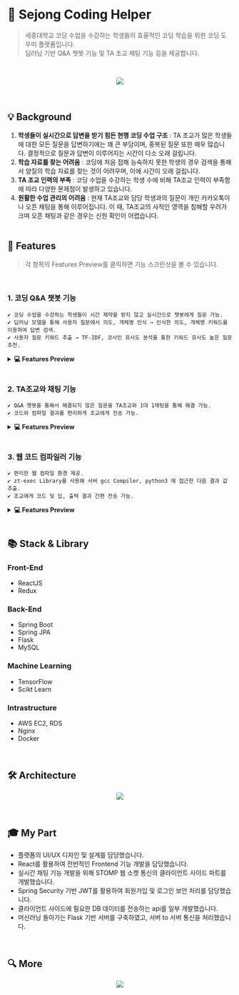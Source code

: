 # 🐥 Sejong Coding Helper
> 세종대학교 코딩 수업을 수강하는 학생들의 효율적인 코딩 학습을 위한 코딩 도우미 플랫폼입니다.<br>
> 딥러닝 기반 Q&A 챗봇 기능 및 TA 조교 채팅 기능 등을 제공합니다.
<br>
<p align="center"> <img src = "https://user-images.githubusercontent.com/64072741/153468465-b943be43-f00b-44fe-9680-6fe32a2831b7.png"> </p><br>

##  💡  Background
1. **학생들이 실시간으로 답변을 받기 힘든 현행 코딩 수업 구조** : TA 조교가 많은 학생들에 대한 모든 질문을 답변하기에는 꽤 큰 부담이며, 중복된 질문 또한 매우 많습니다. 
결정적으로 질문과 답변이 이루어지는 시간이 다소 오래 걸립니다.
2. **학습 자료를 찾는 어려움** : 코딩에 처음 접해 능숙하지 못한 학생의 경우 검색을 통해서 양질의 학습 자료를 찾는 것이 어려우며, 이에 시간이 오래 걸립니다.
3. **TA 조교 인력의 부족** : 코딩 수업을 수강하는 학생 수에 비해 TA조교 인력이 부족함에 따라 다양한 문제점이 발생하고 있습니다.
4. **원활한 수업 관리의 어려움** : 현재 TA조교와 담당 학생과의 질문이 개인 카카오톡이나 오픈 채팅을 통해 이루어집니다. 
이 때, TA조교의 사적인 영역을 침해할 우려가 크며 오픈 채팅과 같은 경우는 신원 확인이 어렵습니다.<br><br>

##  📝  Features
> 각 항목의 Features Preview를 클릭하면 기능 스크린샷을 볼 수 있습니다.
<br>

### 1. 코딩 Q&A 챗봇 기능
```
✔️ 코딩 수업을 수강하는 학생들이 시간 제약을 받지 않고 실시간으로 챗봇에게 질문 가능.
✔️ 딥러닝 모델을 통해 사용자 질문에서 의도, 개체명 인식 → 인식한 의도, 개체명 키워드를 이용하여 답변 검색.
✔️ 사용자 질문 키워드 추출 → TF-IDF, 코사인 유사도 분석을 통한 키워드 유사도 높은 질문 추천.
```
<details>
<summary><b>💻 Features Preview</b></summary>
<p align="center"> <img src = "https://user-images.githubusercontent.com/64072741/153472679-6bc866a8-2a4a-42fa-8a53-af9d5c0f96ed.jpg"> </p><br>
</details>

<br>

### 2. TA조교와 채팅 기능
```
✔️ Q&A 챗봇을 통해서 해결되지 않은 질문을 TA조교와 1대 1채팅을 통해 해결 가능.
✔️ 코드와 컴파일 결과를 편리하게 조교에게 전송 가능.
```
<details>
<summary><b>💻 Features Preview</b></summary>
<p align="center"> <img src = "https://user-images.githubusercontent.com/64072741/153473041-3562fba4-f2cc-41da-8ca0-483fe15b48d8.jpg"> </p><br>
<p align="center"> <img src = "https://user-images.githubusercontent.com/64072741/153473215-61ff974e-99e6-4952-99ad-a95d10827fb0.jpg"> </p><br>
</details>

<br>

### 3. 웹 코드 컴파일러 기능
```
✔️ 편리한 웹 컴파일 환경 제공.
✔️ zt-exec Library를 사용해 서버 gcc Compiler, python3 에 접근한 다음 결과 값 추출.
✔️ 조교에게 코드 및 입, 출력 결과 간편 전송 가능.
```

<details>
<summary><b>💻 Features Preview</b></summary>
<p align="center"> <img src = "https://user-images.githubusercontent.com/64072741/153474450-db73e8d2-575b-4a6f-857b-f9b92a64be1d.jpg"> </p><br>
<p align="center"> <img src = "https://user-images.githubusercontent.com/64072741/153474949-03e3522e-94a9-4968-8274-08f550365576.jpg"> </p><br>
</details>

<br>


##  📚  Stack & Library

### Front-End
+ ReactJS
+ Redux

### Back-End
+ Spring Boot
+ Spring JPA
+ Flask
+ MySQL

### Machine Learning
+ TensorFlow
+ Scikt Learn

### Intrastructure
+ AWS EC2, RDS
+ Nginx
+ Docker

<br>

##  🛠️  Architecture
<p align="center"> <img src = "https://user-images.githubusercontent.com/64072741/153477922-7ffb7423-249a-484c-8887-aa18b7b7b822.png"> </p><br>

## 🎓 My Part
+ 플랫폼의 UI/UX 디자인 및 설계를 담당했습니다.
+ React를 활용하여 전반적인 Frontend 기능 개발을 담당했습니다.
+ 실시간 채팅 기능 개발을 위해 STOMP 웹 소켓 통신의 클라이언트 사이드 파트를 개발했습니다.
+ Spring Security 기반 JWT를 활용하여 회원가입 및 로그인 보안 처리를 담당했습니다.
+ 클라이언트 사이드에 필요한 DB 데이터를 전송하는 api를 일부 개발했습니다.
+ 머신러닝 돌아가는 Flask 기반 서버를 구축하였고, 서버 to 서버 통신을 처리했습니다.
<br>

## 🔍 More
<p align="center"> <a href="https://www.youtube.com/watch?v=2Y8-H26Ypds"><img src="https://user-images.githubusercontent.com/64072741/153478838-f0929818-e243-4ea1-9ed1-7a3c9fbc293e.png"/></a> </p>


